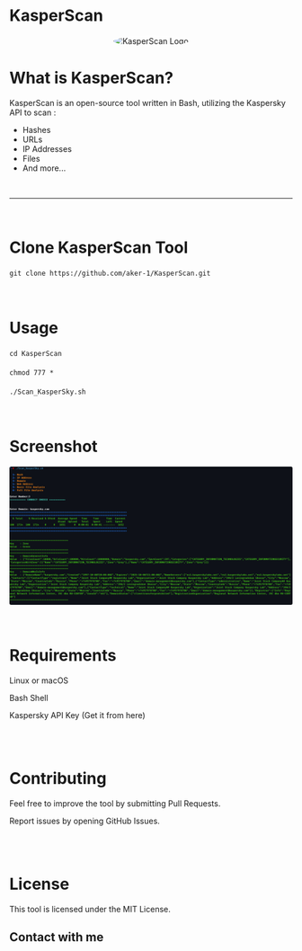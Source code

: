 # KasperScan

<p align="center" style="text-align:center">
  <img src="https://avatars.githubusercontent.com/u/202319508?v=4" alt="KasperScan Logo" width="200" height="200" style="border-radius: 50%; border: 1px solid white;">
</p>

# What is KasperScan?

KasperScan is an open-source tool written in Bash, utilizing the Kaspersky API to scan :
- Hashes
- URLs
- IP Addresses
- Files
- And more...

<br><hr><br>


# Clone KasperScan Tool

`git clone https://github.com/aker-1/KasperScan.git`<br><br><br>


# Usage
`cd KasperScan`<br><br>
`chmod 777 *`<br><br>
`./Scan_KasperSky.sh`<br><br>
<br>
# Screenshot

<p align="center">
  <img src="Scan_KasperSky.png" alt="KasperScan Screenshot" style="border-radius:3px">
</p>

<br>

# Requirements

Linux or macOS

Bash Shell

Kaspersky API Key (Get it from here)

<br><br>

# Contributing

Feel free to improve the tool by submitting Pull Requests.

Report issues by opening GitHub Issues.

<br><br>

# License

This tool is licensed under the MIT License.


## Contact with me


